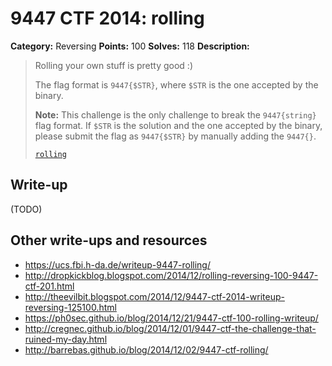 # 9447 CTF 2014: rolling

**Category:** Reversing
**Points:** 100
**Solves:** 118
**Description:**

> Rolling your own stuff is pretty good :)
>
> The flag format is `9447{$STR}`, where `$STR` is the one accepted by the binary.
>
> **Note:** This challenge is the only challenge to break the `9447{string}` flag format. If `$STR` is the solution and the one accepted by the binary, please submit the flag as `9447{$STR}` by manually adding the `9447{}`.
>
> [`rolling`](rolling)

## Write-up

(TODO)

## Other write-ups and resources

* <https://ucs.fbi.h-da.de/writeup-9447-rolling/>
* <http://dropkickblog.blogspot.com/2014/12/rolling-reversing-100-9447-ctf-201.html>
* <http://theevilbit.blogspot.com/2014/12/9447-ctf-2014-writeup-reversing-125100.html>
* <https://ph0sec.github.io/blog/2014/12/21/9447-ctf-100-rolling-writeup/>
* <http://cregnec.github.io/blog/2014/12/01/9447-ctf-the-challenge-that-ruined-my-day.html>
* <http://barrebas.github.io/blog/2014/12/02/9447-ctf-rolling/>
